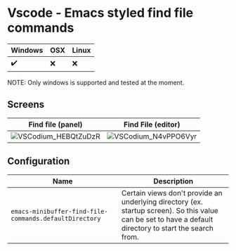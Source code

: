# Vscode - Emacs styled find file commands

| Windows | OSX | Linux |
| - | - | - |
| :heavy_check_mark: | :x: | :x: |

NOTE: Only windows is supported and tested at the moment.

## Screens 

| Find file (panel) | Find File (editor) |
|-|-|
| ![VSCodium_HEBQtZuDzR](https://user-images.githubusercontent.com/49600278/210297042-f2a3ac2b-e553-4be5-961b-92776fcfae30.gif) | ![VSCodium_N4vPPO6Vyr](https://user-images.githubusercontent.com/49600278/210297043-71faa00f-1102-4d3e-a15f-c29b7de5f443.gif) |

## Configuration

| Name | Description |
| - | - |
| `emacs-minibuffer-find-file-commands.defaultDirectory` | Certain views don't provide an underlying directory (ex. startup screen). So this value can be set to have a default directory to start the search from.  |

